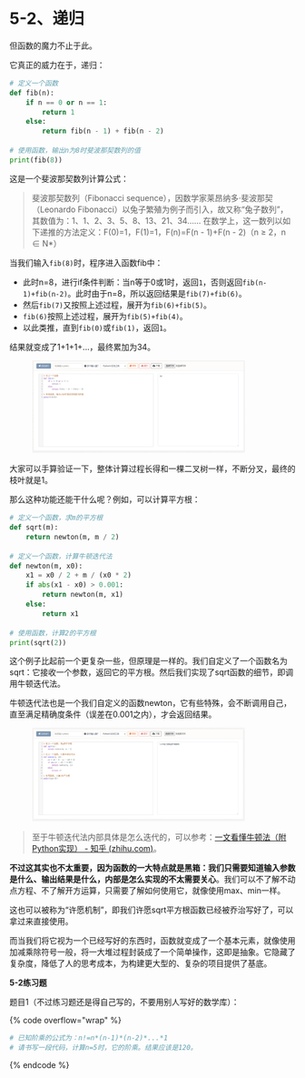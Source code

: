 # 5-2、递归

但函数的魔力不止于此。

它真正的威力在于，递归：

```python
# 定义一个函数
def fib(n):
    if n == 0 or n == 1:
        return 1
    else:
        return fib(n - 1) + fib(n - 2)

# 使用函数，输出n为8时斐波那契数列的值
print(fib(8))
```

这是一个斐波那契数列计算公式：

> 斐波那契数列（Fibonacci sequence），因数学家莱昂纳多·斐波那契（Leonardo Fibonacci）以兔子繁殖为例子而引入，故又称“兔子数列”，其数值为：1、1、2、3、5、8、13、21、34…… 在数学上，这一数列以如下递推的方法定义：F(0)=1，F(1)=1，F(n)=F(n - 1)+F(n - 2)（n ≥ 2，n ∈ N\*）

当我们输入`fib(8)`时，程序进入函数fib中：

* 此时n=8，进行if条件判断：当n等于0或1时，返回`1`，否则返回`fib(n-1)+fib(n-2)`。此时由于n=8，所以返回结果是`fib(7)+fib(6)`。
* 然后`fib(7)`又按照上述过程，展开为`fib(6)+fib(5)`。
* `fib(6)`按照上述过程，展开为`fib(5)+fib(4)`。
* 以此类推，直到`fib(0)`或`fib(1)`，返回`1`。

结果就变成了1+1+1+...，最终累加为34。

<figure><img src="../.gitbook/assets/屏幕截图 2024-04-23 155002.png" alt="" width="375"><figcaption></figcaption></figure>

大家可以手算验证一下，整体计算过程长得和一棵二叉树一样，不断分叉，最终的枝叶就是1。

那么这种功能还能干什么呢？例如，可以计算平方根：

```python
# 定义一个函数，求m的平方根
def sqrt(m):
    return newton(m, m / 2)

# 定义一个函数，计算牛顿迭代法
def newton(m, x0):
    x1 = x0 / 2 + m / (x0 * 2)
    if abs(x1 - x0) > 0.001:
        return newton(m, x1)
    else:
        return x1

# 使用函数，计算2的平方根
print(sqrt(2))
```

这个例子比起前一个更复杂一些，但原理是一样的。我们自定义了一个函数名为sqrt：它接收一个参数，返回它的平方根。然后我们实现了sqrt函数的细节，即调用牛顿迭代法。

牛顿迭代法也是一个我们自定义的函数newton，它有些特殊，会不断调用自己，直至满足精确度条件（误差在0.001之内），才会返回结果。

<figure><img src="../.gitbook/assets/图片-20240422210644-t39vene.png" alt="" width="375"><figcaption></figcaption></figure>

> 至于牛顿迭代法内部具体是怎么迭代的，可以参考：[一文看懂牛顿法（附Python实现） - 知乎 (zhihu.com)](https://zhuanlan.zhihu.com/p/105265432)。

**不过这其实也不太重要，因为函数的一大特点就是黑箱：我们只需要知道输入参数是什么、输出结果是什么，内部是怎么实现的不太需要关心**。我们可以不了解不动点方程、不了解开方运算，只需要了解如何使用它，就像使用max、min一样。

这也可以被称为“许愿机制”，即我们许愿sqrt平方根函数已经被乔治写好了，可以拿过来直接使用。

而当我们将它视为一个已经写好的东西时，函数就变成了一个基本元素，就像使用加减乘除符号一般，将一大堆过程封装成了一个简单操作，这即是抽象。它隐藏了复杂度，降低了人的思考成本，为构建更大型的、复杂的项目提供了基底。



**5-2练习题**

题目1（不过练习题还是得自己写的，不要用别人写好的数学库）：

{% code overflow="wrap" %}
```python
# 已知阶乘的公式为：n!=n*(n-1)*(n-2)*...*1
# 请书写一段代码，计算n=5时，它的阶乘。结果应该是120。
```
{% endcode %}

